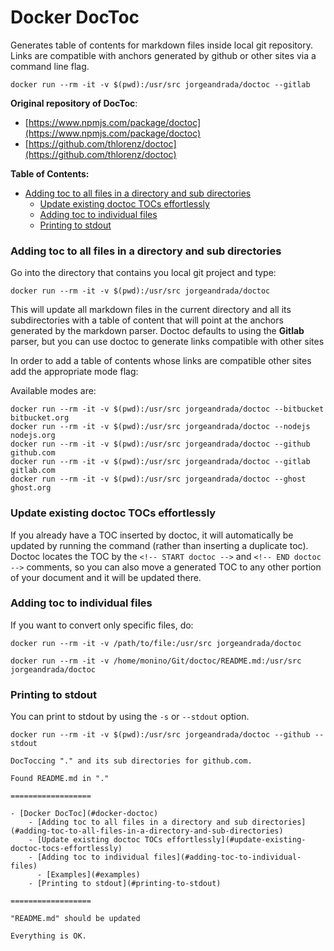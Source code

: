 # Docker DocToc

Generates table of contents for markdown files inside local git repository. Links are compatible with anchors generated
by github or other sites via a command line flag.
```
docker run --rm -it -v $(pwd):/usr/src jorgeandrada/doctoc --gitlab
```

**Original repository of DocToc**:
-   [https://www.npmjs.com/package/doctoc](https://www.npmjs.com/package/doctoc)
-   [https://github.com/thlorenz/doctoc](https://github.com/thlorenz/doctoc)

<!-- START doctoc generated TOC please keep comment here to allow auto update -->
<!-- DON'T EDIT THIS SECTION, INSTEAD RE-RUN doctoc TO UPDATE -->

**Table of Contents:**
-   [Adding toc to all files in a directory and sub directories](#adding-toc-to-all-files-in-a-directory-and-sub-directories)
    -   [Update existing doctoc TOCs effortlessly](#update-existing-doctoc-tocs-effortlessly)
    -   [Adding toc to individual files](#adding-toc-to-individual-files)
    -   [Printing to stdout](#printing-to-stdout)

<!-- END doctoc generated TOC please keep comment here to allow auto update -->


### Adding toc to all files in a directory and sub directories

Go into the directory that contains you local git project and type:

```shell
docker run --rm -it -v $(pwd):/usr/src jorgeandrada/doctoc
```

This will update all markdown files in the current directory and all its
subdirectories with a table of content that will point at the anchors generated
by the markdown parser. Doctoc defaults to using the **Gitlab** parser, but you can use doctoc to generate links compatible with other sites

In order to add a table of contents whose links are compatible other sites add the appropriate mode flag:

Available modes are:

```shell
docker run --rm -it -v $(pwd):/usr/src jorgeandrada/doctoc --bitbucket   bitbucket.org
docker run --rm -it -v $(pwd):/usr/src jorgeandrada/doctoc --nodejs      nodejs.org
docker run --rm -it -v $(pwd):/usr/src jorgeandrada/doctoc --github      github.com
docker run --rm -it -v $(pwd):/usr/src jorgeandrada/doctoc --gitlab      gitlab.com
docker run --rm -it -v $(pwd):/usr/src jorgeandrada/doctoc --ghost       ghost.org
```

### Update existing doctoc TOCs effortlessly
If you already have a TOC inserted by doctoc, it will automatically be updated by running the command (rather than inserting a duplicate toc). Doctoc locates the TOC by the `<!-- START doctoc -->` and `<!-- END doctoc -->` comments, so you can also move a generated TOC to any other portion of your document and it will be updated there.


### Adding toc to individual files

If you want to convert only specific files, do:
```shell
docker run --rm -it -v /path/to/file:/usr/src jorgeandrada/doctoc
```

```
docker run --rm -it -v /home/monino/Git/doctoc/README.md:/usr/src jorgeandrada/doctoc
```

### Printing to stdout

You can print to stdout by using the `-s` or `--stdout` option.
```
docker run --rm -it -v $(pwd):/usr/src jorgeandrada/doctoc --github --stdout
```
```
DocToccing "." and its sub directories for github.com.

Found README.md in "."

==================

- [Docker DocToc](#docker-doctoc)
    - [Adding toc to all files in a directory and sub directories](#adding-toc-to-all-files-in-a-directory-and-sub-directories)
    - [Update existing doctoc TOCs effortlessly](#update-existing-doctoc-tocs-effortlessly)
    - [Adding toc to individual files](#adding-toc-to-individual-files)
      - [Examples](#examples)
    - [Printing to stdout](#printing-to-stdout)

==================

"README.md" should be updated

Everything is OK.
```
